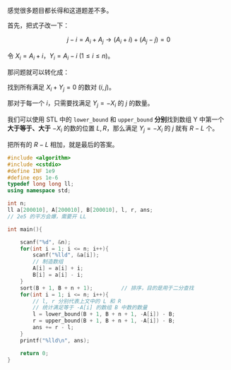 感觉很多题目都长得和这道题差不多。

首先，把式子改一下：

$$j-i=A_i+A_j \rightarrow (A_i+i)+(A_j-j)=0$$

令 $X_i=A_i+i$，$Y_i=A_i-i\ (1 \le i \le n)$。

那问题就可以转化成：

找到所有满足 $X_i+Y_j=0$ 的数对 $(i,j)$。

那对于每一个 $i$，只需要找满足 $Y_j=-X_i$ 的 $j$ 的数量。

我们可以使用 STL 中的 `lower_bound` 和 `upper_bound` **分别**找到数组 Y 中第一个**大于等于、大于** $-X_i$ 的数的位置 $L,R$，那么满足 $Y_j=-X_i$ 的 $j$ 就有 $R - L$ 个。

把所有的 $R-L$ 相加，就是最后的答案。

```cpp
#include <algorithm>
#include <cstdio>
#define INF 1e9
#define eps 1e-6
typedef long long ll;
using namespace std;

int n;
ll a[200010], A[200010], B[200010], l, r, ans;
// 2e5 的平方会爆，需要开 LL

int main(){

	scanf("%d", &n);
	for(int i = 1; i <= n; i++){
		scanf("%lld", &a[i]);
		// 制造数组
		A[i] = a[i] + i;
		B[i] = a[i] - i;
	}
	sort(B + 1, B + n + 1);			// 排序，目的是用于二分查找
	for(int i = 1; i <= n; i++){
		// l, r 分别代表上文中的 L 和 R
		// 统计满足等于 -A[i] 的数组 B 中数的数量
		l = lower_bound(B + 1, B + n + 1, -A[i]) - B;
		r = upper_bound(B + 1, B + n + 1, -A[i]) - B;
		ans += r - l;
	}
	printf("%lld\n", ans);

	return 0;
}
```